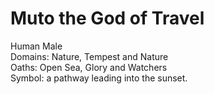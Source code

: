 # Muto the God of Travel
Human Male  
Domains: Nature, Tempest and Nature  
Oaths: Open Sea, Glory and Watchers  
Symbol: a pathway leading into the sunset. 